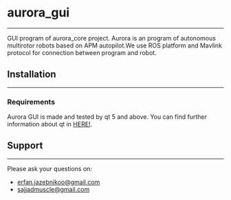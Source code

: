 # aurora_gui
-------------

GUI program of aurora_core project. Aurora is an program of autonomous multirotor robots based on APM autopilot.We use ROS platform and Mavlink protocol for connection between program and robot.

## Installation
-------------------

### Requirements

Aurora GUI is made and tested by qt 5 and above. You can find further information about qt in [HERE!](https://www.qt.io/).

## Support
------------------

Please ask your questions on:

- erfan.jazebnikoo@gmail.com
- sajjadmuscle@gmail.com
